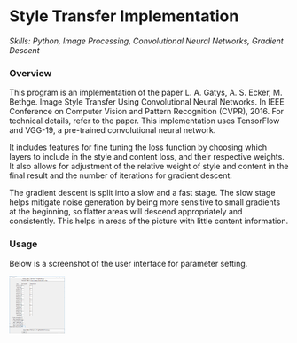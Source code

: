 # Style Transfer Implementation
*Skills: Python, Image Processing, Convolutional Neural Networks, Gradient Descent*

### Overview
This program is an implementation of the paper L. A. Gatys, A. S. Ecker, M. Bethge. Image Style Transfer Using Convolutional Neural Networks. In IEEE Conference on Computer Vision and Pattern Recognition (CVPR), 2016. For technical details, refer to the paper. This implementation uses TensorFlow and VGG-19, a pre-trained convolutional neural network.

It includes features for fine tuning the loss function by choosing which layers to include in the style and content loss, and their respective weights. It also allows for adjustment of the relative weight of style and content in the final result and the number of iterations for gradient descent. 

The gradient descent is split into a slow and a fast stage. The slow stage helps mitigate noise generation by being more sensitive to small gradients at the beginning, so flatter areas will descend appropriately and consistently. This helps in areas of the picture with little content information.

### Usage
Below is a screenshot of the user interface for parameter setting.

<img align="left" src="images/Screenshot.jpg" width="100">




